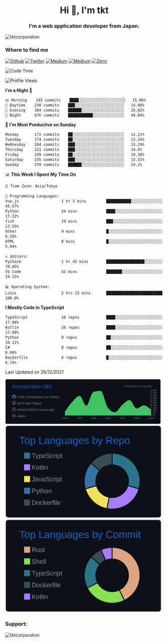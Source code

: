 <h1 align="center">Hi 👋, I'm tkt</h1>
<h3 align="center">I'm a web application developer from Japan.</h3>

<p align="left"> <img src="https://komarev.com/ghpvc/?username=tktcorporation&label=Profile%20views&color=0e75b6&style=flat" alt="tktcorporation" /> </p>

<h3>Where to find me</h3>
<p>
<a href="https://github.com/tktcorporation" target="_blank"><img alt="Github" src="https://img.shields.io/badge/GitHub-%2312100E.svg?&style=for-the-badge&logo=Github&logoColor=white" /></a>
<a href="https://twitter.com/tktcorporation" target="_blank"><img alt="Twitter" src="https://img.shields.io/badge/twitter-%231DA1F2.svg?&style=for-the-badge&logo=twitter&logoColor=white" /></a>
<a href="https://www.linkedin.com/in/tktcorporation" target="_blank"><img alt="Medium" src="https://img.shields.io/badge/linkdin-0a66c2.svg?&style=for-the-badge&logo=linkedin&logoColor=white" /></a>
<a href="https://qiita.com/tktcorporation" target="_blank"><img alt="Medium" src="https://img.shields.io/badge/qiita-55C500.svg?&style=for-the-badge&logo=qiita&logoColor=white" /></a>
<a href="https://zenn.dev/tktcorporation" target="_blank"><img alt="Zenn" src="https://img.shields.io/badge/Zenn-3EA8FF.svg?&style=for-the-badge&logo=Zenn&logoColor=white" /></a>
</p>
  
<!--START_SECTION:waka-->
![Code Time](http://img.shields.io/badge/Code%20Time-62%20hrs%2025%20mins-blue)

![Profile Views](http://img.shields.io/badge/Profile%20Views-12-blue)

**I'm a Night 🦉** 

```text
🌞 Morning    245 commits    ████░░░░░░░░░░░░░░░░░░░░░   15.96% 
🌆 Daytime    230 commits    ███░░░░░░░░░░░░░░░░░░░░░░   14.98% 
🌃 Evening    384 commits    ██████░░░░░░░░░░░░░░░░░░░   25.02% 
🌙 Night      676 commits    ███████████░░░░░░░░░░░░░░   44.04%

```
📅 **I'm Most Productive on Sunday** 

```text
Monday       172 commits    ██░░░░░░░░░░░░░░░░░░░░░░░   11.21% 
Tuesday      174 commits    ██░░░░░░░░░░░░░░░░░░░░░░░   11.34% 
Wednesday    204 commits    ███░░░░░░░░░░░░░░░░░░░░░░   13.29% 
Thursday     221 commits    ███░░░░░░░░░░░░░░░░░░░░░░   14.4% 
Friday       159 commits    ██░░░░░░░░░░░░░░░░░░░░░░░   10.36% 
Saturday     235 commits    ███░░░░░░░░░░░░░░░░░░░░░░   15.31% 
Sunday       370 commits    ██████░░░░░░░░░░░░░░░░░░░   24.1%

```


📊 **This Week I Spent My Time On** 

```text
⌚︎ Time Zone: Asia/Tokyo

💬 Programming Languages: 
Vue.js                   1 hr 5 mins         ███████████░░░░░░░░░░░░░░   45.57% 
Python                   24 mins             ████░░░░░░░░░░░░░░░░░░░░░   17.32% 
fish                     19 mins             ███░░░░░░░░░░░░░░░░░░░░░░   13.55% 
Other                    9 mins              █░░░░░░░░░░░░░░░░░░░░░░░░   6.35% 
HTML                     8 mins              █░░░░░░░░░░░░░░░░░░░░░░░░   5.94%

🔥 Editors: 
PyCharm                  1 hr 42 mins        █████████████████░░░░░░░░   70.85% 
VS Code                  41 mins             ███████░░░░░░░░░░░░░░░░░░   29.15%

💻 Operating System: 
Linux                    2 hrs 23 mins       █████████████████████████   100.0%

```

**I Mostly Code in TypeScript** 

```text
TypeScript               16 repos            ████░░░░░░░░░░░░░░░░░░░░░   17.98% 
Kotlin                   16 repos            ████░░░░░░░░░░░░░░░░░░░░░   17.98% 
Python                   9 repos             ██░░░░░░░░░░░░░░░░░░░░░░░   10.11% 
C#                       8 repos             ██░░░░░░░░░░░░░░░░░░░░░░░   8.99% 
Dockerfile               6 repos             █░░░░░░░░░░░░░░░░░░░░░░░░   6.74%

```



 Last Updated on 26/12/2021
<!--END_SECTION:waka-->

[![](https://raw.githubusercontent.com/tktcorporation/tktcorporation/master/profile-summary-card-output/github_dark/0-profile-details.svg)](https://github.com/vn7n24fzkq/github-profile-summary-cards)
[![](https://raw.githubusercontent.com/tktcorporation/tktcorporation/master/profile-summary-card-output/github_dark/1-repos-per-language.svg)](https://github.com/vn7n24fzkq/github-profile-summary-cards) [![](https://raw.githubusercontent.com/tktcorporation/tktcorporation/master/profile-summary-card-output/github_dark/2-most-commit-language.svg)](https://github.com/vn7n24fzkq/github-profile-summary-cards)

<h3 align="left">Support:</h3>
<p><a href="https://www.buymeacoffee.com/tktcorporation"> <img align="left" src="https://cdn.buymeacoffee.com/buttons/v2/default-yellow.png" height="50" width="210" alt="tktcorporation" /></a></p><br><br>
